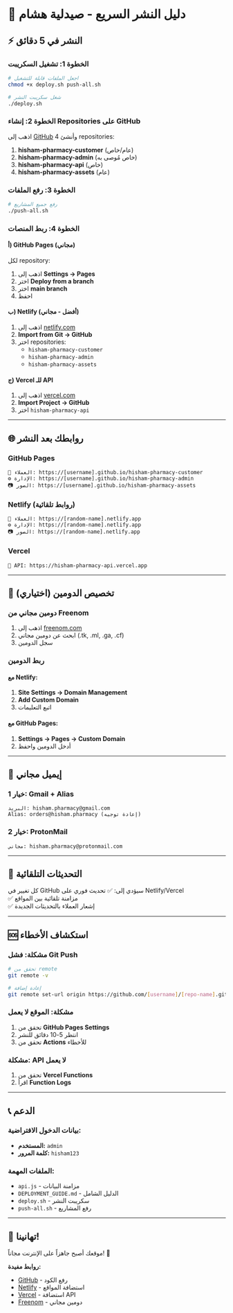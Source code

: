 # 🚀 دليل النشر السريع - صيدلية هشام

## ⚡ النشر في 5 دقائق

### الخطوة 1: تشغيل السكريبت
```bash
# اجعل الملفات قابلة للتشغيل
chmod +x deploy.sh push-all.sh

# شغل سكريبت النشر
./deploy.sh
```

### الخطوة 2: إنشاء Repositories على GitHub
اذهب إلى [GitHub](https://github.com/new) وأنشئ 4 repositories:

1. **hisham-pharmacy-customer** (عام/خاص)
2. **hisham-pharmacy-admin** (خاص مُوصى به)  
3. **hisham-pharmacy-api** (خاص)
4. **hisham-pharmacy-assets** (عام)

### الخطوة 3: رفع الملفات
```bash
# رفع جميع المشاريع
./push-all.sh
```

### الخطوة 4: ربط المنصات

#### أ) GitHub Pages (مجاني)
لكل repository:
1. اذهب إلى **Settings → Pages**
2. اختر **Deploy from a branch**
3. اختر **main branch**
4. احفظ

#### ب) Netlify (أفضل - مجاني)
1. اذهب إلى [netlify.com](https://netlify.com)
2. **Import from Git → GitHub**
3. اختر repositories:
   - `hisham-pharmacy-customer`
   - `hisham-pharmacy-admin` 
   - `hisham-pharmacy-assets`

#### ج) Vercel للـ API
1. اذهب إلى [vercel.com](https://vercel.com)
2. **Import Project → GitHub**
3. اختر `hisham-pharmacy-api`

---

## 🌐 روابطك بعد النشر

### GitHub Pages
```
🛒 العملاء: https://[username].github.io/hisham-pharmacy-customer
⚙️ الإدارة: https://[username].github.io/hisham-pharmacy-admin
📷 الصور: https://[username].github.io/hisham-pharmacy-assets
```

### Netlify (روابط تلقائية)
```
🛒 العملاء: https://[random-name].netlify.app
⚙️ الإدارة: https://[random-name].netlify.app
📷 الصور: https://[random-name].netlify.app
```

### Vercel
```
🔄 API: https://hisham-pharmacy-api.vercel.app
```

---

## 🔧 تخصيص الدومين (اختياري)

### دومين مجاني من Freenom
1. اذهب إلى [freenom.com](https://freenom.com)
2. ابحث عن دومين مجاني (.tk, .ml, .ga, .cf)
3. سجل الدومين

### ربط الدومين
#### مع Netlify:
1. **Site Settings → Domain Management**
2. **Add Custom Domain**
3. اتبع التعليمات

#### مع GitHub Pages:
1. **Settings → Pages → Custom Domain**
2. أدخل الدومين واحفظ

---

## 📧 إيميل مجاني

### خيار 1: Gmail + Alias
```
البريد: hisham.pharmacy@gmail.com
Alias: orders@hisham.pharmacy (إعادة توجيه)
```

### خيار 2: ProtonMail
```
مجاني: hisham.pharmacy@protonmail.com
```

---

## 🔄 التحديثات التلقائية

كل تغيير في GitHub سيؤدي إلى:
✅ تحديث فوري على Netlify/Vercel  
✅ مزامنة تلقائية بين المواقع  
✅ إشعار العملاء بالتحديثات الجديدة  

---

## 🆘 استكشاف الأخطاء

### مشكلة: فشل Git Push
```bash
# تحقق من remote
git remote -v

# إعادة إضافة
git remote set-url origin https://github.com/[username]/[repo-name].git
```

### مشكلة: الموقع لا يعمل
1. تحقق من **GitHub Pages Settings**
2. انتظر 5-10 دقائق للنشر
3. تحقق من **Actions** للأخطاء

### مشكلة: API لا يعمل
1. تحقق من **Vercel Functions**
2. اقرأ **Function Logs**

---

## 📞 الدعم

### بيانات الدخول الافتراضية:
- **المستخدم:** `admin`
- **كلمة المرور:** `hisham123`

### الملفات المهمة:
- `api.js` - مزامنة البيانات
- `DEPLOYMENT_GUIDE.md` - الدليل الشامل
- `deploy.sh` - سكريبت النشر
- `push-all.sh` - رفع المشاريع

---

## 🎉 تهانينا!

موقعك أصبح جاهزاً على الإنترنت مجاناً! 🚀

**روابط مفيدة:**
- [GitHub](https://github.com) - رفع الكود
- [Netlify](https://netlify.com) - استضافة المواقع  
- [Vercel](https://vercel.com) - استضافة API
- [Freenom](https://freenom.com) - دومين مجاني
